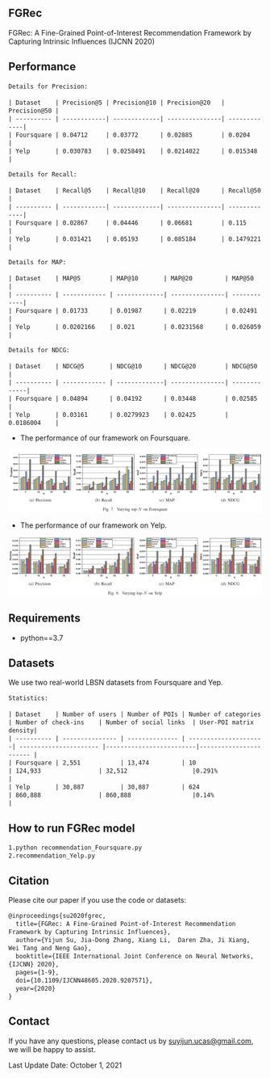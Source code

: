 ## FGRec

FGRec: A Fine-Grained Point-of-Interest Recommendation Framework by Capturing Intrinsic Influences (IJCNN 2020)

## Performance

```
Details for Precision:

| Dataset    | Precision@5 | Precision@10 | Precision@20   | Precision@50 |
| ---------- | ------------| -------------| ---------------| -------------|
| Foursquare | 0.04712     | 0.03772      | 0.02885        | 0.0204       |
| Yelp       | 0.030783    | 0.0258491    | 0.0214022      | 0.015348     |
```

```
Details for Recall:

| Dataset    | Recall@5    | Recall@10    | Recall@20      | Recall@50    |
| ---------- | ------------| -------------| ---------------| -------------|
| Foursquare | 0.02867     | 0.04446      | 0.06681        | 0.115        |
| Yelp       | 0.031421    | 0.05193      | 0.085184       | 0.1479221    |
```

```
Details for MAP:

| Dataset    | MAP@5        | MAP@10       | MAP@20         | MAP@50      |
| ---------- | ------------ | -------------| ---------------| ------------|
| Foursquare | 0.01733      | 0.01987      | 0.02219        | 0.02491     |
| Yelp       | 0.0202166    | 0.021        | 0.0231568      | 0.026059    |
```

```
Details for NDCG:

| Dataset    | NDCG@5       | NDCG@10      | NDCG@20        | NDCG@50      |
| ---------- | ------------ | -------------| ---------------| -------------|
| Foursquare | 0.04894      | 0.04192      | 0.03448        | 0.02585      |
| Yelp       | 0.03161      | 0.0279923    | 0.02425        | 0.0186004    |
```
- The performance of our framework on Foursquare.

![The performance of our framework on Foursquare](Foursquare.png)

- The performance of our framework on Yelp.

![The performance of our framework on Yelp](Yelp.png)

## Requirements

- python==3.7


## Datasets

We use two real-world LBSN datasets from Foursquare and Yep.
```
Statistics:

| Dataset    | Number of users | Number of POIs | Number of categories | Number of check-ins    | Number of social links  | User-POI matrix density|
| ---------- | --------------- | -------------- | ---------------------| ---------------------- |-------------------------|----------------------- |
| Foursquare | 2,551           | 13,474         | 10                   | 124,933                | 32,512                  |0.291%                  |
| Yelp       | 30,887          | 30,887         | 624                  | 860,888                | 860,888                 |0.14%                   |
```

## How to run FGRec model

```
1.python recommendation_Foursquare.py
2.recommendation_Yelp.py
```

## Citation
Please cite our paper if you use the code or datasets:
```
@inproceedings{su2020fgrec,
  title={FGRec: A Fine-Grained Point-of-Interest Recommendation Framework by Capturing Intrinsic Influences},
  author={Yijun Su, Jia-Dong Zhang, Xiang Li,  Daren Zha, Ji Xiang, Wei Tang and Neng Gao},
  booktitle={IEEE International Joint Conference on Neural Networks, {IJCNN} 2020}, 
  pages={1-9},
  doi={10.1109/IJCNN48605.2020.9207571},
  year={2020}
}
```
## Contact

If you have any questions, please contact us by suyijun.ucas@gmail.com, we will be happy to assist.

Last Update Date: October 1, 2021